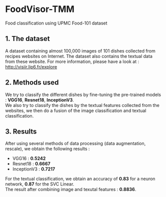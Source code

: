 # FoodVisor-TMM
Food classification using UPMC Food-101 dataset
## 1. The dataset
A dataset containing almost 100,000 images of 101 dishes collected from recipes websites on Internet. The dataset also contains the textual data from these website. For more information, please have a look at : <br />
http://visiir.lip6.fr/explore
## 2. Methods used
We try to classify the different dishes by fine-tuning the pre-trained models : **VGG16**, **Resnet18**, **InceptionV3**.<br />
We also try to classify the dishes by the textual features collected from the websites, we then do a fusion of the image classification and textual classification.
## 3. Results
After using several methods of data processing (data augmentation, rescale), we obtain the following results :<br />
- VGG16 :  **0.5242**
- Resnet18 : **0.6667** 
- InceptionV3 : **0.7217**

For the textual classification, we obtain an accuracy of **0.83** for a neuron network, **0.87** for the SVC Linear. <br />
The result after combining image and texutal features : **0.8836**.
